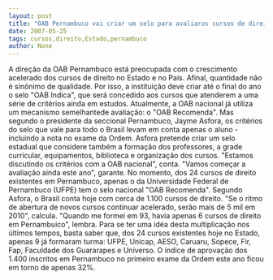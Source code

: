 ```yaml
---
layout: post
title: "OAB Pernambuco vai criar um selo para avaliaros cursos de direito no Estado"
date: 2007-05-25
tags: cursos,direito,Estado,pernambuco
author: None
---
```

A dire&ccedil;&atilde;o da OAB Pernambuco est&aacute; preocupada com o crescimento acelerado dos cursos de direito no Estado e no Pa&iacute;s.&nbsp;Afinal, quantidade n&atilde;o &eacute; sin&ocirc;nimo de qualidade.&nbsp;Por isso, a&nbsp;institui&ccedil;&atilde;o deve criar at&eacute; o final do ano o selo &quot;OAB Indica&quot;, que ser&aacute; concedido aos cursos que atenderem a uma s&eacute;rie de crit&eacute;rios ainda em estudos.
Atualmente, a OAB nacional j&aacute; utiliza um mecanismo&nbsp;semelhantede avalia&ccedil;&atilde;o: o &quot;OAB Recomenda&quot;. Mas segundo o presidente da seccional Pernambuco, Jayme Asfora, os crit&eacute;rios do selo que vale para todo o Brasil&nbsp;levam em conta apenas o aluno - incluindo a&nbsp;nota no exame da Ordem.
Asfora pretende criar um selo estadual que considere tamb&eacute;m a forma&ccedil;&atilde;o dos professores, a grade curricular, equipamentos, biblioteca e organiza&ccedil;&atilde;o dos cursos. &quot;Estamos discutindo os crit&eacute;rios com a OAB nacional&quot;, conta. &quot;Vamos come&ccedil;ar a avalia&ccedil;&atilde;o ainda este ano&quot;, garante.
No momento, dos 24 cursos de direito existentes em Pernambuco, apenas o da Universidade Federal de Pernambuco (UFPE) tem o selo nacional &quot;OAB Recomenda&quot;.
Segundo Asfora, o Brasil conta hoje com cerca de 1.100 cursos de direito. &quot;Se o ritmo de abertura de novos cursos continuar acelerado, ser&atilde;o mais de&nbsp;5 mil em 2010&quot;, calcula. &quot;Quando me formei em 93, havia apenas 6 cursos de direito em Pernambuico&quot;, lembra.
Para se ter uma id&eacute;a desta multiplica&ccedil;&atilde;o nos &uacute;ltimos tempos, basta saber que, dos 24 cursos existentes hoje no Estado, apenas 9 j&aacute; formaram turma: UFPE, Unicap, AESO, Caruaru, Sopece, Fir, Fap, Faculdade dos Guararapes e Universo.
O &iacute;ndice de aprova&ccedil;&atilde;o dos 1.400 inscritos em Pernambuco no primeiro exame da Ordem este ano ficou em torno de apenas 32%. 